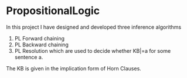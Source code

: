 PropositionalLogic
==================
In this project I have designed and developed three inference algorithms
1. PL Forward chaining 
2. PL Backward chaining
3. PL Resolution
which are used to decide whether KB|=a for some sentence a.

The KB is given in the implication form of Horn Clauses.
